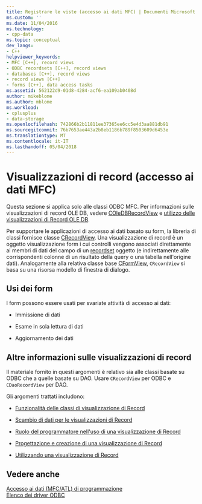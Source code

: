 ```yaml
---
title: Registrare le viste (accesso ai dati MFC) | Documenti Microsoft
ms.custom: ''
ms.date: 11/04/2016
ms.technology:
- cpp-data
ms.topic: conceptual
dev_langs:
- C++
helpviewer_keywords:
- MFC [C++], record views
- ODBC recordsets [C++], record views
- databases [C++], record views
- record views [C++]
- forms [C++], data access tasks
ms.assetid: 562122d9-01d8-4284-acf6-ea109ab0408d
author: mikeblome
ms.author: mblome
ms.workload:
- cplusplus
- data-storage
ms.openlocfilehash: 742866b2b11811ee37365ee6cc5e4d3aa881db91
ms.sourcegitcommit: 76b7653ae443a2b8eb1186b789f8503609d6453e
ms.translationtype: MT
ms.contentlocale: it-IT
ms.lasthandoff: 05/04/2018
---
```

# <a name="record-views--mfc-data-access"></a>Visualizzazioni di record (accesso ai dati MFC)
Questa sezione si applica solo alle classi ODBC MFC. Per informazioni sulle visualizzazioni di record OLE DB, vedere [COleDBRecordView](../mfc/reference/coledbrecordview-class.md) e [utilizzo delle visualizzazioni di Record OLE DB](../data/oledb/using-ole-db-record-views.md).  
  
 Per supportare le applicazioni di accesso ai dati basato su form, la libreria di classi fornisce classe [CRecordView](../mfc/reference/crecordview-class.md). Una visualizzazione di record è un oggetto visualizzazione form i cui controlli vengono associati direttamente ai membri di dati del campo di un [recordset](../data/odbc/recordset-odbc.md) oggetto (e indirettamente alle corrispondenti colonne di un risultato della query o una tabella nell'origine dati). Analogamente alla relativa classe base [CFormView](../mfc/reference/cformview-class.md), `CRecordView` si basa su una risorsa modello di finestra di dialogo.  
  
## <a name="form-uses"></a>Usi dei form  
 I form possono essere usati per svariate attività di accesso ai dati:  
  
-   Immissione di dati  
  
-   Esame in sola lettura di dati  
  
-   Aggiornamento dei dati  
  
## <a name="further-reading-about-record-views"></a>Altre informazioni sulle visualizzazioni di record  
 Il materiale fornito in questi argomenti è relativo sia alle classi basate su ODBC che a quelle basate su DAO. Usare `CRecordView` per ODBC e `CDaoRecordView` per DAO.  
  
 Gli argomenti trattati includono:  
  
-   [Funzionalità delle classi di visualizzazione di Record](../data/features-of-record-view-classes-mfc-data-access.md)  
  
-   [Scambio di dati per le visualizzazioni di Record](../data/data-exchange-for-record-views-mfc-data-access.md)  
  
-   [Ruolo del programmatore nell'uso di una visualizzazione di Record](../data/your-role-in-working-with-a-record-view-mfc-data-access.md)  
  
-   [Progettazione e creazione di una visualizzazione di Record](../data/designing-and-creating-a-record-view-mfc-data-access.md)  
  
-   [Utilizzando una visualizzazione di Record](../data/using-a-record-view-mfc-data-access.md)  
  
## <a name="see-also"></a>Vedere anche  
 [Accesso ai dati (MFC/ATL) di programmazione](../data/data-access-programming-mfc-atl.md)   
 [Elenco dei driver ODBC](../data/odbc/odbc-driver-list.md)
